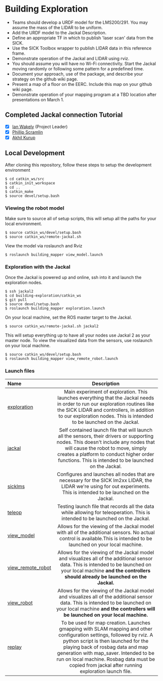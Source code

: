 # Building Exploration

- Teams should develop a URDF model for the LMS200/291. You may assume the mass of the LIDAR to be uniform.
- Add the URDF model to the Jackal Description.
- Define an appropriate TF in which to publish 'laser scan' data from the SICK.
- Use the SICK Toolbox wrapper to publish LIDAR data in this reference frame.
- Demonstrate operation of the Jackal and LIDAR using rviz.
- You should assume you will have no Wi-Fi connectivity. Start the Jackal moving randomly or following some pattern for a predefined time.
- Document your approach, use of the package, and describe your strategy on the github wiki page.
- Present a map of a floor on the EERC. Include this map on your github wiki page.
- Demonstrate operation of your mapping program at a TBD location after presentations on March 1.

## Completed Jackal connection Tutorial
- [x] [Ian Wakely](https://github.com/raveious) (Project Leader)
- [x] [Phillip Scramlin](https://github.com/pdscraml)
- [x] [Akhil Kurup](https://github.com/amkurup)

## Local Development

After cloning this repository, follow these steps to setup the development environment
```
$ cd catkin_ws/src
$ catkin_init_workspace
$ cd ..
$ catkin_make
$ source devel/setup.bash
```

### Viewing the robot model

Make sure to source all of setup scripts, this will setup all the paths for your local environment.

```
$ source catkin_ws/devel/setup.bash
$ source catkin_ws/remote-jackal.sh
```

View the model via roslaunch and Rviz

```
$ roslaunch building_mapper view_model.launch
```

### Exploration with the Jackal

Once the Jackal is powered up and online, ssh into it and launch the exploration nodes.

```
$ ssh jackal2
$ cd building-exploration/catkin_ws
$ git pull
$ source devel/setup.bash
$ roslaunch building_mapper exploration.launch
```

On your local machine, set the ROS master target to the Jackal.

```
$ source catkin_ws/remote-jackal.sh jackal2
```

This will setup everything up to have all your nodes use Jackal 2 as your master node. To view the visualized data from the sensors, use roslaunch on your local machine.

```
$ source catkin_ws/devel/setup.bash
$ roslaunch building_mapper view_remote_robot.launch
```

### Launch files

Name|Description
:---|:---:
[exploration](catkin_ws/src/building_mapper/launch/exploration.launch)|Main experiment of exploration. This launches everything that the Jackal needs in order to run our exploration routines like the SICK LIDAR and controllers, in addition to our exploration nodes. This is intended to be launched on the Jackal.
[jackal](catkin_ws/src/building_mapper/launch/jackal.launch)|Self contained launch file that will launch all the sensors, their drivers or supporting nodes. This doesn't include any nodes that will cause the robot to move, simply creates a platform to conduct higher order functions. This is intended to be launched on the Jackal.
[sicklms](catkin_ws/src/building_mapper/launch/sicklms.launch)|Configures and launches all nodes that are necessary for the SICK lm2xx LIDAR, the LIDAR we're using for out experiments. This is intended to be launched on the Jackal.
[teleop](catkin_ws/src/building_mapper/launch/teleop.launch)|Testing launch file that records all the data while allowing for teleoperation. This is intended to be launched on the Jackal.
[view_model](catkin_ws/src/building_mapper/launch/view_model.launch)|Allows for the viewing of the Jackal model with all of the additional sensors. No actual control is available.This is intended to be launched on your local machine.
[view_remote_robot](catkin_ws/src/building_mapper/launch/view_remote_robot.launch)|Allows for the viewing of the Jackal model and visualizes all of the additional sensor data. This is intended to be launched on your local machine **and the controllers should already be launched on the Jackal.**
[view_robot](catkin_ws/src/building_mapper/launch/view_robot.launch)|Allows for the viewing of the Jackal model and visualizes all of the additional sensor data. This is intended to be launched on your local machine **and the controllers will be launched on your local machine.**
[replay](catkin_ws/src/building_mapper/launch/replay.launch)|To be used for map creation. Launches gmapping with SLAM mapping and other configuration settings, followed by rviz. A python script is then launched for the playing back of rosbag data and map generation with map_saver. Intended to be run on local machine. Rosbag data must be copied from jackal after running exploration launch file.
